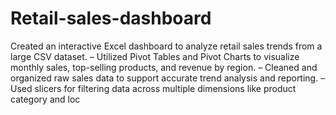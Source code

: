 # Retail-sales-dashboard
Created an interactive Excel dashboard to analyze retail sales trends from a large CSV dataset.
– Utilized Pivot Tables and Pivot Charts to visualize monthly sales, top-selling products, and revenue by region.
– Cleaned and organized raw sales data to support accurate trend analysis and reporting.
– Used slicers for filtering data across multiple dimensions like product category and loc

